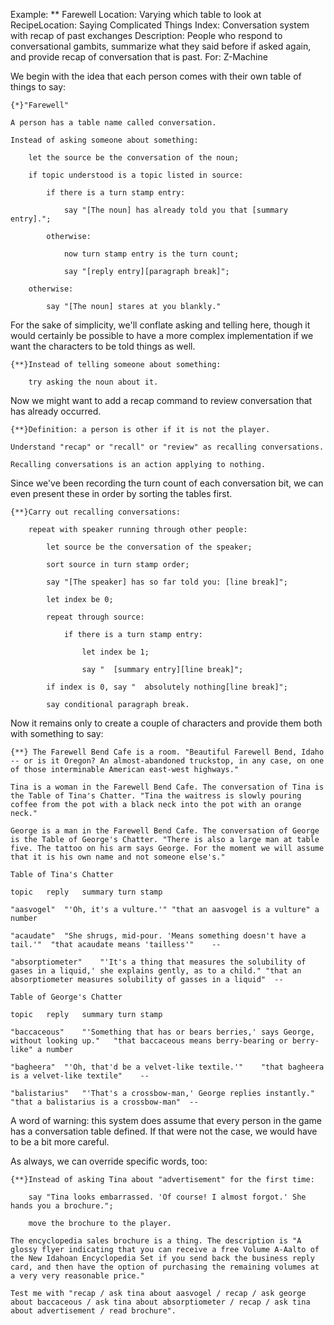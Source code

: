 Example: ** Farewell
Location: Varying which table to look at
RecipeLocation: Saying Complicated Things
Index: Conversation system with recap of past exchanges
Description: People who respond to conversational gambits, summarize what they said before if asked again, and provide recap of conversation that is past.
For: Z-Machine

  
We begin with the idea that each person comes with their own table of things to say:

  

``` inform7
{*}"Farewell"

A person has a table name called conversation.

Instead of asking someone about something:

	let the source be the conversation of the noun;

	if topic understood is a topic listed in source:

		if there is a turn stamp entry:

			say "[The noun] has already told you that [summary entry].";

		otherwise:

			now turn stamp entry is the turn count;

			say "[reply entry][paragraph break]";

	otherwise:

		say "[The noun] stares at you blankly."
```

  
For the sake of simplicity, we'll conflate asking and telling here, though it would certainly be possible to have a more complex implementation if we want the characters to be told things as well.

  

``` inform7
{**}Instead of telling someone about something:

	try asking the noun about it.
```

  
Now we might want to add a recap command to review conversation that has already occurred.

  

``` inform7
{**}Definition: a person is other if it is not the player.

Understand "recap" or "recall" or "review" as recalling conversations.

Recalling conversations is an action applying to nothing.
```

  
Since we've been recording the turn count of each conversation bit, we can even present these in order by sorting the tables first.

  

``` inform7
{**}Carry out recalling conversations:

	repeat with speaker running through other people:

		let source be the conversation of the speaker;

		sort source in turn stamp order;

		say "[The speaker] has so far told you: [line break]";

		let index be 0;

		repeat through source:

			if there is a turn stamp entry:

				let index be 1;

				say "  [summary entry][line break]";

		if index is 0, say "  absolutely nothing[line break]";

		say conditional paragraph break.
```

  
Now it remains only to create a couple of characters and provide them both with something to say:

  

``` inform7
{**} The Farewell Bend Cafe is a room. "Beautiful Farewell Bend, Idaho -- or is it Oregon? An almost-abandoned truckstop, in any case, on one of those interminable American east-west highways."

Tina is a woman in the Farewell Bend Cafe. The conversation of Tina is the Table of Tina's Chatter. "Tina the waitress is slowly pouring coffee from the pot with a black neck into the pot with an orange neck."

George is a man in the Farewell Bend Cafe. The conversation of George is the Table of George's Chatter. "There is also a large man at table five. The tattoo on his arm says George. For the moment we will assume that it is his own name and not someone else's."

Table of Tina's Chatter

topic	reply	summary	turn stamp

"aasvogel"	"'Oh, it's a vulture.'"	"that an aasvogel is a vulture"	a number

"acaudate"	"She shrugs, mid-pour. 'Means something doesn't have a tail.'"	"that acaudate means 'tailless'"	--

"absorptiometer"	"'It's a thing that measures the solubility of gases in a liquid,' she explains gently, as to a child."	"that an absorptiometer measures solubility of gasses in a liquid"	--

Table of George's Chatter

topic	reply	summary	turn stamp

"baccaceous"	"'Something that has or bears berries,' says George, without looking up."	"that baccaceous means berry-bearing or berry-like"	a number

"bagheera"	"'Oh, that'd be a velvet-like textile.'"	"that bagheera is a velvet-like textile"	--

"balistarius"	"'That's a crossbow-man,' George replies instantly."	"that a balistarius is a crossbow-man"	--
```

  
A word of warning: this system does assume that every person in the game has a conversation table defined. If that were not the case, we would have to be a bit more careful.

  
As always, we can override specific words, too:

  

``` inform7
{**}Instead of asking Tina about "advertisement" for the first time:

	say "Tina looks embarrassed. 'Of course! I almost forgot.' She hands you a brochure.";

	move the brochure to the player.

The encyclopedia sales brochure is a thing. The description is "A glossy flyer indicating that you can receive a free Volume A-Aalto of the New Idahoan Encyclopedia Set if you send back the business reply card, and then have the option of purchasing the remaining volumes at a very very reasonable price."

Test me with "recap / ask tina about aasvogel / recap / ask george about baccaceous / ask tina about absorptiometer / recap / ask tina about advertisement / read brochure".
```


